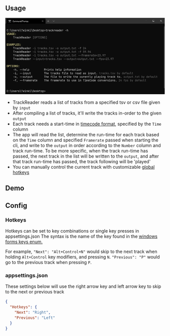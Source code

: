 ﻿## Usage
![trackreader_h](.github/images/trackreader_h.png)

- TrackReader reads a list of tracks from a specified tsv or csv file given by `input`
- After compiling a list of tracks, it'll write the tracks in-order to the given `output`
- Each track needs a start-time in [timecode format](https://www.mediacollege.com/video/editing/timecode/), specified by the `Time` column
- The app will read the list, determine the run-time for each track based on the `Time` column and specified `Framerate` passed when starting the cli, 
  and write to the `output` in order according to the `Number` column and track run-time. To be more specific, when the track run-time has passed, the next track in the list will be written to the `output`, 
  and after that track run-time has passed, the track following will be 'played'
- You can manually control the current track with customizable [global hotkeys](#hotkeys)

## Demo

## Config

### Hotkeys
Hotkeys can be set to key combinations or single key presses in appsettings.json
The syntax is the name of the key found in the [windows forms keys enum.](https://docs.microsoft.com/en-us/dotnet/api/system.windows.forms.keys)

For example, `"Next": "Alt+Control+N"` would skip to the next track when holding `Alt+Control` key modifiers, and pressing `N`. `"Previous": "P"` would go to the previous track when pressing `P`.

### appsettings.json
These settings below will use the right arrow key and left arrow key to skip to the next or previous track
```json
{
  "Hotkeys": {
    "Next": "Right",
    "Previous": "Left"
  }
}
```

